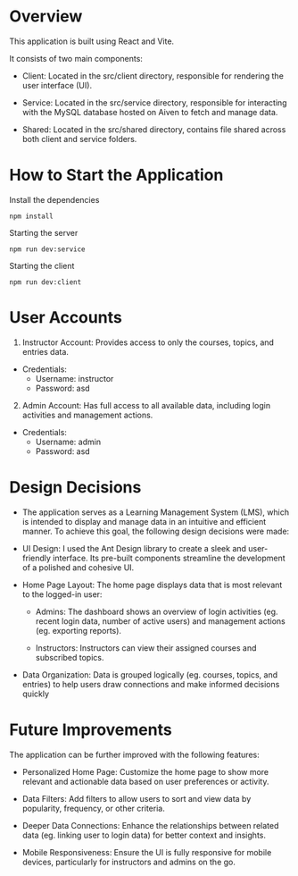 # Overview

This application is built using React and Vite.

It consists of two main components:

- Client: Located in the src/client directory, responsible for rendering the user interface (UI).

- Service: Located in the src/service directory, responsible for interacting with the MySQL database hosted on Aiven to fetch and manage data.

- Shared: Located in the src/shared directory, contains file shared across both client and service folders.

# How to Start the Application

Install the dependencies

```
npm install
```

Starting the server

```
npm run dev:service
```

Starting the client

```
npm run dev:client
```

# User Accounts

1. Instructor Account: Provides access to only the courses, topics, and entries data.

- Credentials:
  - Username: instructor
  - Password: asd

2. Admin Account: Has full access to all available data, including login activities and management actions.

- Credentials:
  - Username: admin
  - Password: asd

# Design Decisions

- The application serves as a Learning Management System (LMS), which is intended to display and manage data in an intuitive and efficient manner. To achieve this goal, the following design decisions were made:

- UI Design: I used the Ant Design library to create a sleek and user-friendly interface. Its pre-built components streamline the development of a polished and cohesive UI.

- Home Page Layout: The home page displays data that is most relevant to the logged-in user:

  - Admins: The dashboard shows an overview of login activities (eg. recent login data, number of active users) and management actions (eg. exporting reports).

  - Instructors: Instructors can view their assigned courses and subscribed topics.

- Data Organization: Data is grouped logically (eg. courses, topics, and entries) to help users draw connections and make informed decisions quickly

# Future Improvements

The application can be further improved with the following features:

- Personalized Home Page: Customize the home page to show more relevant and actionable data based on user preferences or activity.

- Data Filters: Add filters to allow users to sort and view data by popularity, frequency, or other criteria.

- Deeper Data Connections: Enhance the relationships between related data (eg. linking user to login data) for better context and insights.

- Mobile Responsiveness: Ensure the UI is fully responsive for mobile devices, particularly for instructors and admins on the go.
